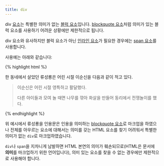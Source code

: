 ```yaml
---
title: div
---
```

div [요소](/docs/HTML_Element.html)는 특별한 의미가 없는 [블럭 요소](/docs/Block_and_inline_element.html)입니다. [blockquote 요소](/html/blockquote.html)처럼 의미가 있는 블럭 요소를 사용하기 어려운 상황에만 제한적으로 됩니다.

div 요소와 유사하지만 블럭 요소가 아닌 [인라인 요소](/docs/Block_and_inline_element.html)가 필요한 경우에는 [span 요소](/html/span.html)를 사용합니다.

사용예는 아래와 같습니다:

{% highlight html %}
<div class="card">
    <p>한 동네에서 살았던 류성룡은 어린 시절 이순신을 다음과 같이 적고 있다.</p>
    <blockquote>
        <p>이순신은 어린 시절 영특하고 활달했다.</p>
        <p>다른 아이들과 모여 놀 때면 나무를 깎아 화살을 만들어 동리에서 전쟁놀이를 했다.</p>
    </blockquote>
</div>
{% endhighlight %}

위 예시에서 류성룡을 인용문은 인용을 의미하는 [blockquote 요소](/html/blockquote.html)로 마크업을 하였으나 전체를 아우르는 요소에 대해서는 의미를 갖는 HTML 요소를 찾기 어려워서 특별한 의미가 없는 ``div``로 마크업하였습니다.

``div``나 ``span``을 지차니게 남발하면 HTML 본연의 의미가 훼손되므로(HTML은 문서에 **의미**를 마크업하기 위한 언어입니다), 의미 있는 요소를 찾을 수 없는 경우에만 제한적으로 사용해야 합니다.
